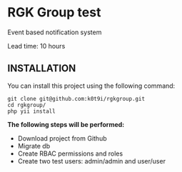 RGK Group test
==============

Event based notification system

Lead time: 10 hours

INSTALLATION
-------------------

You can install this project using the following command:

~~~
git clone git@github.com:k0t9i/rgkgroup.git
cd rgkgroup/
php yii install
~~~

**The following steps will be performed:**
- Download project from Github 
- Migrate db
- Create RBAC permissions and roles
- Create two test users: admin/admin and user/user